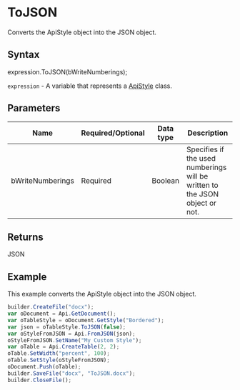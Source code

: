 # ToJSON

Converts the ApiStyle object into the JSON object.

## Syntax

expression.ToJSON(bWriteNumberings);

`expression` - A variable that represents a [ApiStyle](../ApiStyle.md) class.

## Parameters

| **Name** | **Required/Optional** | **Data type** | **Description** |
| ------------- | ------------- | ------------- | ------------- |
| bWriteNumberings | Required | Boolean | Specifies if the used numberings will be written to the JSON object or not. |

## Returns

JSON

## Example

This example converts the ApiStyle object into the JSON object.

```javascript
builder.CreateFile("docx");
var oDocument = Api.GetDocument();
var oTableStyle = oDocument.GetStyle("Bordered");
var json = oTableStyle.ToJSON(false);
var oStyleFromJSON = Api.FromJSON(json);
oStyleFromJSON.SetName("My Custom Style");
var oTable = Api.CreateTable(2, 2);
oTable.SetWidth("percent", 100);
oTable.SetStyle(oStyleFromJSON);
oDocument.Push(oTable);
builder.SaveFile("docx", "ToJSON.docx");
builder.CloseFile();
```